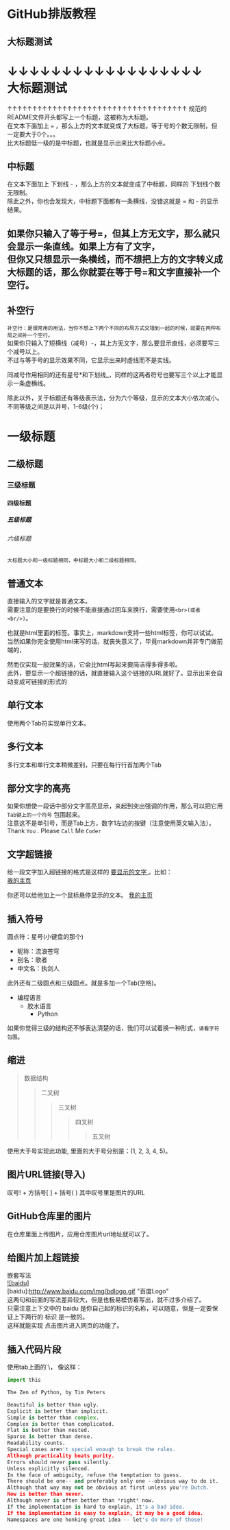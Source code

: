 GitHub排版教程  
====

## 大标题测试  
↓↓↓↓↓↓↓↓↓↓↓↓↓↓↓↓↓↓  
大标题测试  
====  
↑↑↑↑↑↑↑↑↑↑↑↑↑↑↑↑↑↑↑↑↑↑↑↑↑↑↑↑↑↑↑↑↑↑↑↑
规范的README文件开头都写上一个标题，这被称为大标题。  
在文本下面加上 `=` ，那么上方的文本就变成了大标题。等于号的个数无限制，但一定要大于0个。。。  
比大标题低一级的是中标题，也就是显示出来比大标题小点。  

中标题    
------
在文本下面加上 下划线 - ，那么上方的文本就变成了中标题，同样的 下划线个数无限制。  
除此之外，你也会发现大，中标题下面都有一条横线，没错这就是 = 和 - 的显示结果。

如果你只输入了等于号=，但其上方无文字，那么就只会显示一条直线。如果上方有了文字，  
但你又只想显示一条横线，而不想把上方的文字转义成大标题的话，那么你就要在等于号=和文字直接补一个空行。  
-
## 补空行  
`补空行：是很常用的用法，当你不想上下两个不同的布局方式交错到一起的时候，就要在两种布局之间补一个空行。`  
如果你只输入了短横线（减号）-，其上方无文字，那么要显示直线，必须要写三个减号以上。  
不过与等于号的显示效果不同，它显示出来时虚线而不是实线。

同减号作用相同的还有星号*和下划线_，同样的这两者符号也要写三个以上才能显示一条虚横线。  

除此以外，关于标题还有等级表示法，分为六个等级，显示的文本大小依次减小。  
不同等级之间是以井号，1-6级(个)；  
# 一级标题  
## 二级标题  
### 三级标题  
#### 四级标题  
##### 五级标题  
###### 六级标题  
`大标题大小和一级标题相同，中标题大小和二级标题相同。`

## 普通文本  
直接输入的文字就是普通文本。  
需要注意的是要换行的时候不能直接通过回车来换行，需要使用`<br>(或者<br/>)`。 

也就是html里面的标签。事实上，markdown支持一些html标签，你可以试试。  
当然如果你完全使用html来写的话，就丧失意义了，毕竟markdown并非专门做前端的，  

然而仅实现一般效果的话，它会比html写起来要简洁得多得多啦。  
此外，要显示一个超链接的话，就直接输入这个链接的URL就好了。显示出来会自动变成可链接的形式的

## 单行文本  
使用两个Tab符实现单行文本。  

## 多行文本  
多行文本和单行文本稍微差别，只要在每行行首加两个Tab  

## 部分文字的高亮  
如果你想使一段话中部分文字高亮显示，来起到突出强调的作用，那么可以把它用 `Tab键上的一个符号` 包围起来。  
注意这不是单引号，而是Tab上方，数字1左边的按键（注意使用英文输入法）。  
Thank `You` . Please `Call` Me `Coder`  

## 文字超链接  
给一段文字加入超链接的格式是这样的 [ 要显示的文字 ]( 链接的地址 )。比如：  
[我的主页](https://github.com/KissMyLady)  

你还可以给他加上一个鼠标悬停显示的文本。
[我的主页](https://github.com/KissMyLady"悬停显示")  

## 插入符号  
圆点符：星号(小键盘的那个)    
* 昵称：流浪苍穹  
* 别名：歌者  
* 中文名：执剑人    

此外还有二级圆点和三级圆点。就是多加一个Tab(空格)。  
* 编程语言  
    * 胶水语言  
        * Python  

如果你觉得三级的结构还不够表达清楚的话，我们可以试着换一种形式，`请看字符包围`。  

## 缩进  
>数据结构  
>>二叉树  
>>>三叉树  
>>>>四叉树  
>>>>>五叉树 

使用大于号实现此功能, 里面的大于号分别是：(1, 2, 3, 4, 5)。  

## 图片URL链接(导入)  
叹号! + 方括号[ ] + 括号( ) 其中叹号里是图片的URL  

## GitHub仓库里的图片  
在仓库里面上传图片，应用仓库图片url地址就可以了。  

## 给图片加上超链接  
嵌套写法  
[![baidu]](http://baidu.com)  
[baidu]:http://www.baidu.com/img/bdlogo.gif "百度Logo"  
这两句和前面的写法差异较大，但是也极易模仿着写出，就不过多介绍了。  
只需注意上下文中的 baidu 是你自己起的标识的名称，可以随意，但是一定要保证上下两行的 标识 是一致的。  
这样就能实现 点击图片进入网页的功能了。  

## 插入代码片段  
使用tab上面的\`\， 像这样：  
```Python
import this 

The Zen of Python, by Tim Peters

Beautiful is better than ugly.
Explicit is better than implicit.
Simple is better than complex.
Complex is better than complicated.
Flat is better than nested.
Sparse is better than dense.
Readability counts.
Special cases aren't special enough to break the rules.
Although practicality beats purity.
Errors should never pass silently.
Unless explicitly silenced.
In the face of ambiguity, refuse the temptation to guess.
There should be one-- and preferably only one --obvious way to do it.
Although that way may not be obvious at first unless you're Dutch.
Now is better than never.
Although never is often better than *right* now.
If the implementation is hard to explain, it's a bad idea.
If the implementation is easy to explain, it may be a good idea.
Namespaces are one honking great idea -- let's do more of those!

```



 
 
